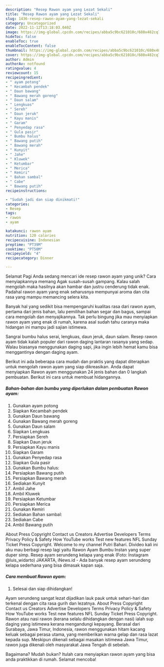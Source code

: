 ```yaml
---
description: "Resep Rawon ayam yang Lezat Sekali"
title: "Resep Rawon ayam yang Lezat Sekali"
slug: 1436-resep-rawon-ayam-yang-lezat-sekali
category: Uncategorized
date: 2022-11-12T13:18:03.040Z
image: https://img-global.cpcdn.com/recipes/abba5c9bc621010c/680x482cq70/rawon-ayam-foto-resep-utama.jpg
hideToc: false
enableToc: true
enableTocContent: false
thumbnail: https://img-global.cpcdn.com/recipes/abba5c9bc621010c/680x482cq70/rawon-ayam-foto-resep-utama.jpg
cover: https://img-global.cpcdn.com/recipes/abba5c9bc621010c/680x482cq70/rawon-ayam-foto-resep-utama.jpg
author: Admin
authorAv: notfound
ratingvalue: 4
reviewcount: 15
recipeingredient:
- " ayam potong"
- " Kecambah pendek"
- " Daun bawang"
- " Bawang merah goreng"
- " Daun salam"
- " Lengkuas"
- " Sereh"
- " Daun jeruk"
- " Kayu manis"
- " Garam"
- " Penyedap rasa"
- " Gula pasir"
- " Bumbu halus"
- " Bawang putih"
- " Bawang merah"
- " Kunyit"
- " Jahe"
- " Kluwek"
- " Ketumbar"
- " Merica"
- " Kemiri"
- " Bahan sambal"
- " Cabe"
- " Bawang putih"
recipeinstructions:

- "Sudah jadi dan siap dinikmati!"
categories:
- Resep
tags:
- rawon
- ayam

katakunci: rawon ayam 
nutrition: 120 calories
recipecuisine: Indonesian
preptime: "PT39M"
cooktime: "PT50M"
recipeyield: "4"
recipecategory: Dinner

---
```



Selamat Pagi Anda sedang mencari ide resep rawon ayam yang unik? Cara menyiapkannya memang Agak susah-susah gampang. Kalau salah mengolah maka hasilnya akan hambar dan justru cenderung tidak enak. Padahal rawon ayam yang enak seharusnya mempunyai aroma dan cita rasa yang mampu memancing selera kita.


Banyak hal yang sedikit bisa mempengaruhi kualitas rasa dari rawon ayam, pertama dari jenis bahan, lalu pemilihan bahan segar dan bagus, sampai cara mengolah dan menyajikannya. Tak perlu bingung jika mau menyiapkan rawon ayam yang enak di rumah, karena asal sudah tahu caranya maka hidangan ini mampu jadi sajian istimewa.

Sangrai bumbu halus serai, lengkuas, daun jeruk, daun salam. Resep rawon ayam tidak kalah populer dari rawon daging lantaran rasanya yang sedap. Walau biasanya menggunakan daging sapi, jika ingin lebih hemat kamu bisa menggantinya dengan daging ayam.


Berikut ini ada beberapa cara mudah dan praktis yang dapat diterapkan untuk mengolah rawon ayam yang siap dikreasikan. Anda dapat menyiapkan Rawon ayam menggunakan 24 jenis bahan dan 0 langkah pembuatan. Berikut ini cara untuk membuat hidangannya.

<!--inarticleads1-->

##### Bahan-bahan dan bumbu yang diperlukan dalam pembuatan Rawon ayam:

1. Gunakan  ayam potong
1. Siapkan  Kecambah pendek
1. Gunakan  Daun bawang
1. Gunakan  Bawang merah goreng
1. Gunakan  Daun salam
1. Siapkan  Lengkuas
1. Persiapkan  Sereh
1. Siapkan  Daun jeruk
1. Persiapkan  Kayu manis
1. Siapkan  Garam
1. Gunakan  Penyedap rasa
1. Siapkan  Gula pasir
1. Gunakan  Bumbu halus:
1. Persiapkan  Bawang putih
1. Persiapkan  Bawang merah
1. Sediakan  Kunyit
1. Ambil  Jahe
1. Ambil  Kluwek
1. Persiapkan  Ketumbar
1. Persiapkan  Merica
1. Gunakan  Kemiri
1. Sediakan  Bahan sambal:
1. Sediakan  Cabe
1. Ambil  Bawang putih


About Press Copyright Contact us Creators Advertise Developers Terms Privacy Policy &amp; Safety How YouTube works Test new features NFL Sunday Ticket Press Copyright. Welcome to my channel Putri Bahari. Divideo kali ini aku mau berbagi resep lagi yaitu Rawon Ayam Bumbu Instan yang super duper simp. Resep ayam serundeng kelapa yang enak (Foto: Instagram @luis_widarto) JAKARTA, iNews.id - Ada banyak resep ayam serundeng kelapa sederhana yang bisa dimasak kapan saja. 

<!--inarticleads2-->

##### Cara membuat Rawon ayam:


1. Selesai dan siap dihidangkan!

Ayam serundeng sangat lezat dijadikan lauk pauk untuk sehari-hari dan terkenal dengan cita rasa gurih dan lezatnya. About Press Copyright Contact us Creators Advertise Developers Terms Privacy Policy &amp; Safety How YouTube works Test new features NFL Sunday Ticket Press Copyright. Rawon atau nasi rawon (kerana selalu dihidangkan dengan nasi) ialah sup daging yang istimewa kerana mengandungi kepayang. Berasal dari Surabaya, Jawa Timur, Indonesia, rawon menggunakan hitam kacang keluak sebagai perasa utama, yang memberikan warna gelap dan rasa lazat kepada sup. Meskipun dikenali sebagai masakan istimewa Jawa Timur, rawon juga dikenali oleh masyarakat Jawa Tengah di sebelah. 

Bagaimana? Mudah bukan? Itulah cara menyiapkan rawon ayam yang bisa anda praktikkan di rumah. Selamat mencoba!
